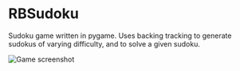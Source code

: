 # RBSudoku
Sudoku game written in pygame.
Uses backing tracking to generate sudokus of varying difficulty, and to solve a given sudoku.

![Game screenshot](https://github.com/[Rosco5555]/[RBSudoku]/blob/[main]/sudokuImage.jpg?raw=true)
